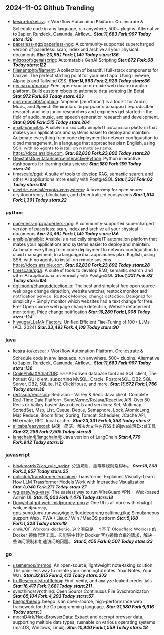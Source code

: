 ## 2024-11-02 Github Trending

### 
* [kestra-io/kestra](https://github.com/kestra-io/kestra): ⚡ Workflow Automation Platform. Orchestrate & Schedule code in any language, run anywhere, 500+ plugins. Alternative to Zapier, Rundeck, Camunda, Airflow... ***Star:11,683 Fork:997 Today stars:136***
* [paperless-ngx/paperless-ngx](https://github.com/paperless-ngx/paperless-ngx): A community-supported supercharged version of paperless: scan, index and archive all your physical documents ***Star:20,952 Fork:1,140 Today stars:136***
* [microsoft/genaiscript](https://github.com/microsoft/genaiscript): Automatable GenAI Scripting ***Star:872 Fork:68 Today stars:122***
* [filamentphp/filament](https://github.com/filamentphp/filament): A collection of beautiful full-stack components for Laravel. The perfect starting point for your next app. Using Livewire, Alpine.js and Tailwind CSS. ***Star:18,863 Fork:2,926 Today stars:36***
* [getmaxun/maxun](https://github.com/getmaxun/maxun): Free, open-source no-code web data extraction platform. Build custom robots to automate data scraping [In Beta] ***Star:972 Fork:60 Today stars:429***
* [open-mmlab/Amphion](https://github.com/open-mmlab/Amphion): Amphion (/æmˈfaɪən/) is a toolkit for Audio, Music, and Speech Generation. Its purpose is to support reproducible research and help junior researchers and engineers get started in the field of audio, music, and speech generation research and development. ***Star:6,998 Fork:515 Today stars:264***
* [ansible/ansible](https://github.com/ansible/ansible): Ansible is a radically simple IT automation platform that makes your applications and systems easier to deploy and maintain. Automate everything from code deployment to network configuration to cloud management, in a language that approaches plain English, using SSH, with no agents to install on remote systems. https://docs.ansible.com. ***Star:62,830 Fork:23,892 Today stars:28***
* [GeostatsGuy/DataScienceInteractivePython](https://github.com/GeostatsGuy/DataScienceInteractivePython): Python interactive dashboards for learning data science ***Star:980 Fork:189 Today stars:38***
* [timescale/pgai](https://github.com/timescale/pgai): A suite of tools to develop RAG, semantic search, and other AI applications more easily with PostgreSQL ***Star:1,331 Fork:62 Today stars:104***
* [electric-capital/crypto-ecosystems](https://github.com/electric-capital/crypto-ecosystems): A taxonomy for open source cryptocurrency, blockchain, and decentralized ecosystems ***Star:1,514 Fork:1,391 Today stars:22***

### python
* [paperless-ngx/paperless-ngx](https://github.com/paperless-ngx/paperless-ngx): A community-supported supercharged version of paperless: scan, index and archive all your physical documents ***Star:20,952 Fork:1,140 Today stars:136***
* [ansible/ansible](https://github.com/ansible/ansible): Ansible is a radically simple IT automation platform that makes your applications and systems easier to deploy and maintain. Automate everything from code deployment to network configuration to cloud management, in a language that approaches plain English, using SSH, with no agents to install on remote systems. https://docs.ansible.com. ***Star:62,830 Fork:23,892 Today stars:28***
* [timescale/pgai](https://github.com/timescale/pgai): A suite of tools to develop RAG, semantic search, and other AI applications more easily with PostgreSQL ***Star:1,331 Fork:62 Today stars:104***
* [dgtlmoon/changedetection.io](https://github.com/dgtlmoon/changedetection.io): The best and simplest free open source web page change detection, website watcher, restock monitor and notification service. Restock Monitor, change detection. Designed for simplicity - Simply monitor which websites had a text change for free. Free Open source web page change detection, Website defacement monitoring, Price change notification ***Star:18,289 Fork:1,008 Today stars:134***
* [hiyouga/LLaMA-Factory](https://github.com/hiyouga/LLaMA-Factory): Unified Efficient Fine-Tuning of 100+ LLMs (ACL 2024) ***Star:33,493 Fork:4,109 Today stars:90***

### java
* [kestra-io/kestra](https://github.com/kestra-io/kestra): ⚡ Workflow Automation Platform. Orchestrate & Schedule code in any language, run anywhere, 500+ plugins. Alternative to Zapier, Rundeck, Camunda, Airflow... ***Star:11,683 Fork:997 Today stars:136***
* [CodePhiliaX/Chat2DB](https://github.com/CodePhiliaX/Chat2DB): 🔥🔥🔥AI-driven database tool and SQL client, The hottest GUI client, supporting MySQL, Oracle, PostgreSQL, DB2, SQL Server, DB2, SQLite, H2, ClickHouse, and more. ***Star:15,572 Fork:1,756 Today stars:86***
* [redisson/redisson](https://github.com/redisson/redisson): Redisson - Valkey & Redis Java client. Complete Real-Time Data Platform. Sync/Async/RxJava/Reactive API. Over 50 Redis or Valkey based Java objects and services: Set, Multimap, SortedSet, Map, List, Queue, Deque, Semaphore, Lock, AtomicLong, Map Reduce, Bloom filter, Spring, Tomcat, Scheduler, JCache API, Hibernate, RPC, local cache.. ***Star:23,331 Fork:5,353 Today stars:7***
* [alibaba/easyexcel](https://github.com/alibaba/easyexcel): 快速、简洁、解决大文件内存溢出的java处理Excel工具 ***Star:32,256 Fork:7,505 Today stars:8***
* [langchain4j/langchain4j](https://github.com/langchain4j/langchain4j): Java version of LangChain ***Star:4,779 Fork:942 Today stars:13***

### javascript
* [blackmatrix7/ios_rule_script](https://github.com/blackmatrix7/ios_rule_script): 分流规则、重写写规则及脚本。 ***Star:18,208 Fork:2,957 Today stars:25***
* [poloclub/transformer-explainer](https://github.com/poloclub/transformer-explainer): Transformer Explained Visually: Learn How LLM Transformer Models Work with Interactive Visualization ***Star:3,048 Fork:271 Today stars:27***
* [wg-easy/wg-easy](https://github.com/wg-easy/wg-easy): The easiest way to run WireGuard VPN + Web-based Admin UI. ***Star:15,003 Fork:1,476 Today stars:18***
* [Dooy/chatgpt-web-midjourney-proxy](https://github.com/Dooy/chatgpt-web-midjourney-proxy): One UI is all done with chatgpt web, midjourney, gpts,suno,luma,runway,viggle,flux,ideogram,realtime,pika; Simultaneous support Web / PWA / Linux / Win / MacOS platform ***Star:5,168 Fork:1,328 Today stars:19***
* [cmliu/CF-Workers-docker.io](https://github.com/cmliu/CF-Workers-docker.io): 这个项目是一个基于 Cloudflare Workers 的 Docker 镜像代理工具。它能够中转对 Docker 官方镜像仓库的请求，解决一些访问限制和加速访问的问题。 ***Star:5,455 Fork:6,507 Today stars:23***

### go
* [usememos/memos](https://github.com/usememos/memos): An open-source, lightweight note-taking solution. The pain-less way to create your meaningful notes. Your Notes, Your Way. ***Star:32,915 Fork:2,412 Today stars:303***
* [trufflesecurity/trufflehog](https://github.com/trufflesecurity/trufflehog): Find, verify, and analyze leaked credentials ***Star:16,417 Fork:1,681 Today stars:211***
* [syncthing/syncthing](https://github.com/syncthing/syncthing): Open Source Continuous File Synchronization ***Star:65,104 Fork:4,293 Today stars:57***
* [beego/beego](https://github.com/beego/beego): beego is an open-source, high-performance web framework for the Go programming language. ***Star:31,580 Fork:5,616 Today stars:3***
* [moonD4rk/HackBrowserData](https://github.com/moonD4rk/HackBrowserData): Extract and decrypt browser data, supporting multiple data types, runnable on various operating systems (macOS, Windows, Linux). ***Star:10,940 Fork:1,559 Today stars:48***
